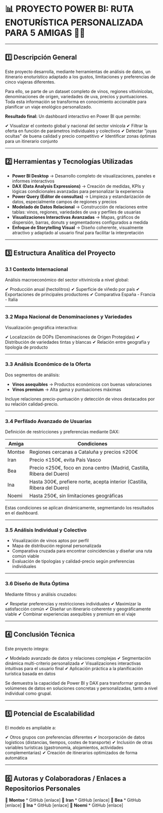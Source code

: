# 📊 PROYECTO POWER BI: RUTA ENOTURÍSTICA PERSONALIZADA PARA 5 AMIGAS 🍷🚐

---

## **1️⃣ Descripción General**

Este proyecto desarrolla, mediante herramientas de análisis de datos, un itinerario enoturístico adaptado a los gustos, limitaciones y preferencias de cinco viajeras diferentes.

Para ello, se parte de un dataset completo de vinos, regiones vitivinícolas, denominaciones de origen, variedades de uva, precios y puntuaciones. Toda esta información se transforma en conocimiento accionable para planificar un viaje enológico personalizado.

**Resultado final:** Un dashboard interactivo en Power BI que permite:

✔ Visualizar el contexto global y nacional del sector vinícola
✔ Filtrar la oferta en función de parámetros individuales y colectivos
✔ Detectar "joyas ocultas" de buena calidad y precio competitivo
✔ Identificar zonas óptimas para un itinerario conjunto

---

## **2️⃣ Herramientas y Tecnologías Utilizadas**

* **Power BI Desktop** → Desarrollo completo de visualizaciones, paneles e informes interactivos
* **DAX (Data Analysis Expressions)** → Creación de medidas, KPIs y lógicas condicionales avanzadas para personalizar la experiencia
* **Power Query (Editor de consultas)** → Limpieza y estandarización de datos, especialmente campos de regiones y precios
* **Modelado de Datos Relacional** → Construcción de relaciones entre tablas: vinos, regiones, variedades de uva y perfiles de usuarias
* **Visualizaciones Interactivas Avanzadas** → Mapas, gráficos de dispersión, barras, donuts y segmentadores configurados a medida
* **Enfoque de Storytelling Visual** → Diseño coherente, visualmente atractivo y adaptado al usuario final para facilitar la interpretación

---

## **3️⃣ Estructura Analítica del Proyecto**

### **3.1 Contexto Internacional**

Análisis macroeconómico del sector vitivinícola a nivel global:

✔ Producción anual (hectolitros)
✔ Superficie de viñedo por país
✔ Exportaciones de principales productores
✔ Comparativa España - Francia - Italia

---

### **3.2 Mapa Nacional de Denominaciones y Variedades**

Visualización geográfica interactiva:

✔ Localización de DOPs (Denominaciones de Origen Protegidas)
✔ Distribución de variedades tintas y blancas
✔ Relación entre geografía y tipología de producto

---

### **3.3 Análisis Económico de la Oferta**

Dos segmentos de análisis:

* **Vinos asequibles** → Productos económicos con buenas valoraciones
* **Vinos premium** → Alta gama y puntuaciones máximas

Incluye relaciones precio-puntuación y detección de vinos destacados por su relación calidad-precio.

---

### **3.4 Perfilado Avanzado de Usuarias**

Definición de restricciones y preferencias mediante DAX:

| **Amiga** | **Condiciones**                                                          |
| --------- | ------------------------------------------------------------------------ |
| Montse    | Regiones cercanas a Cataluña y precios ≤200€                             |
| Iran      | Precio ≤150€, evita País Vasco                                           |
| Bea       | Precio ≤250€, foco en zona centro (Madrid, Castilla, Ribera del Duero)   |
| Ina       | Hasta 300€, prefiere norte, acepta interior (Castilla, Ribera del Duero) |
| Noemi     | Hasta 250€, sin limitaciones geográficas                                 |

Estas condiciones se aplican dinámicamente, segmentando los resultados en el dashboard.

---

### **3.5 Análisis Individual y Colectivo**

* Visualización de vinos aptos por perfil
* Mapa de distribución regional personalizada
* Comparativa cruzada para encontrar coincidencias y diseñar una ruta común viable
* Evaluación de tipologías y calidad-precio según preferencias individuales

---

### **3.6 Diseño de Ruta Óptima**

Mediante filtros y análisis cruzados:

✔ Respetar preferencias y restricciones individuales
✔ Maximizar la satisfacción común
✔ Diseñar un itinerario coherente y geográficamente viable
✔ Combinar experiencias asequibles y premium en el viaje

---

## **4️⃣ Conclusión Técnica**

Este proyecto integra:

✔ Modelado avanzado de datos y relaciones complejas
✔ Segmentación dinámica multi-criterio personalizada
✔ Visualizaciones interactivas intuitivas para el usuario final
✔ Aplicación práctica a la planificación turística basada en datos

Se demuestra la capacidad de Power BI y DAX para transformar grandes volúmenes de datos en soluciones concretas y personalizadas, tanto a nivel individual como grupal.

---

## **5️⃣ Potencial de Escalabilidad**

El modelo es ampliable a:

✔ Otros grupos con preferencias diferentes
✔ Incorporación de datos logísticos (distancias, tiempos, costes de transporte)
✔ Inclusión de otras variables turísticas (gastronomía, alojamientos, actividades complementarias)
✔ Creación de itinerarios optimizados de forma automática

---

## **6️⃣ Autoras y Colaboradoras** / **Enlaces a Repositorios Personales**

👩 **Montse** * GitHub \[enlace]
👩 **Iran** * GitHub \[enlace]
👩 **Bea** * GitHub \[enlace]
👩 **Ina** * GitHub \[enlace]
👩 **Noemi** * GitHub \[enlace]



